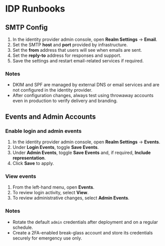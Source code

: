 # IDP Runbooks

## SMTP Config
1. In the identity provider admin console, open **Realm Settings** → **Email**.
2. Set the SMTP **host** and **port** provided by infrastructure.
3. Set the **from** address that users will see when emails are sent.
4. Set the **reply-to** address for responses and support.
5. Save the settings and restart email-related services if required.

### Notes
- DKIM and SPF are managed by external DNS or email services and are not configured in the identity provider.
- After configuration changes, always test using throwaway accounts even in production to verify delivery and branding.

## Events and Admin Accounts

### Enable login and admin events
1. In the identity provider admin console, open **Realm Settings** → **Events**.
2. Under **Login Events**, toggle **Save Events**.
3. Under **Admin Events**, toggle **Save Events** and, if required, **Include representation**.
4. Click **Save** to apply.

### View events
1. From the left-hand menu, open **Events**.
2. To review login activity, select **View**.
3. To review administrative changes, select **Admin Events**.

### Notes
- Rotate the default `admin` credentials after deployment and on a regular schedule.
- Create a 2FA-enabled break-glass account and store its credentials securely for emergency use only.
